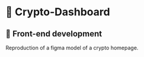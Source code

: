 # 📸 Crypto-Dashboard

## 💫 Front-end development

Reproduction of a figma model of a crypto homepage.
